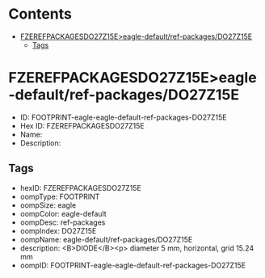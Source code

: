 



Contents
========

* [FZEREFPACKAGESDO27Z15E>eagle-default/ref-packages/DO27Z15E](#fzerefpackagesdo27z15eeagle-defaultref-packagesdo27z15e)
	* [Tags](#tags)

# FZEREFPACKAGESDO27Z15E>eagle-default/ref-packages/DO27Z15E

- ID: FOOTPRINT-eagle-eagle-default-ref-packages-DO27Z15E
- Hex ID: FZEREFPACKAGESDO27Z15E
- Name: 
- Description: 

## Tags

- hexID: FZEREFPACKAGESDO27Z15E
- oompType: FOOTPRINT
- oompSize: eagle
- oompColor: eagle-default
- oompDesc: ref-packages
- oompIndex: DO27Z15E
- oompName: eagle-default/ref-packages/DO27Z15E
- description: &lt;B&gt;DIODE&lt;/B&gt;&lt;p&gt;&#xD;
diameter 5 mm, horizontal, grid 15.24 mm
- oompID: FOOTPRINT-eagle-eagle-default-ref-packages-DO27Z15E
